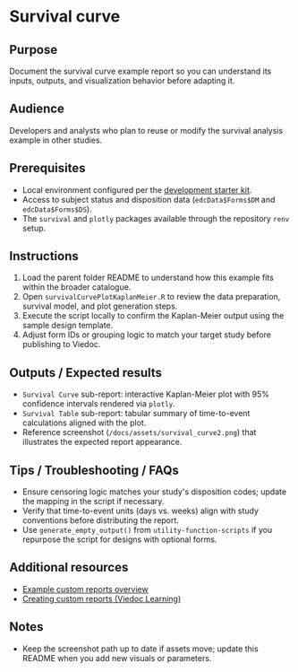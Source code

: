 # Survival curve

## Purpose
Document the survival curve example report so you can understand its inputs, outputs, and visualization behavior before adapting it.

## Audience
Developers and analysts who plan to reuse or modify the survival analysis example in other studies.

## Prerequisites
- Local environment configured per the [development starter kit](../../development-starter-kit/README.md).
- Access to subject status and disposition data (`edcData$Forms$DM` and `edcData$Forms$DS`).
- The `survival` and `plotly` packages available through the repository `renv` setup.

## Instructions
1. Load the parent folder README to understand how this example fits within the broader catalogue.
2. Open `survivalCurvePlotKaplanMeier.R` to review the data preparation, survival model, and plot generation steps.
3. Execute the script locally to confirm the Kaplan-Meier output using the sample design template.
4. Adjust form IDs or grouping logic to match your target study before publishing to Viedoc.

## Outputs / Expected results
- `Survival Curve` sub-report: interactive Kaplan-Meier plot with 95% confidence intervals rendered via `plotly`.
- `Survival Table` sub-report: tabular summary of time-to-event calculations aligned with the plot.
- Reference screenshot (`/docs/assets/survival_curve2.png`) that illustrates the expected report appearance.

## Tips / Troubleshooting / FAQs
- Ensure censoring logic matches your study's disposition codes; update the mapping in the script if necessary.
- Verify that time-to-event units (days vs. weeks) align with study conventions before distributing the report.
- Use `generate_empty_output()` from `utility-function-scripts` if you repurpose the script for designs with optional forms.

## Additional resources
- [Example custom reports overview](../README.md)
- [Creating custom reports (Viedoc Learning)](https://help.viedoc.net/c/8a3600/6e9c82/en/)

## Notes
- Keep the screenshot path up to date if assets move; update this README when you add new visuals or parameters.
